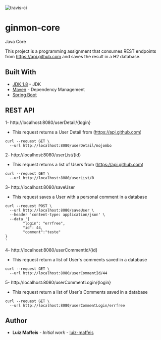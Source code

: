 ![travis-ci](https://travis-ci.org/luiz-maffeis/ginmon-core.svg?branch=master)


# ginmon-core
Java Core

This project is a programming assignment that consumes REST endpoints from https://api.github.com and saves the result in a H2 database.

## Built With

* [JDK 1.8](http://www.oracle.com/technetwork/pt/java/javase/downloads/index.html) - JDK
* [Maven](https://maven.apache.org/) - Dependency Management
* [Spring Boot](https://spring.io/docs) 

## REST API

1- http://localhost:8080/userDetail/{login}
* This request returns a User Detail from (https://api.github.com)

```
curl --request GET \
  --url http://localhost:8080/userDetail/mojombo
```

2- http://localhost:8080/userList/{id}
* This request returns a list of Users from (https://api.github.com)

```
curl --request GET \
  --url http://localhost:8080/userList/0
```

3- http://localhost:8080/saveUser
* This request saves a User with a personal comment in a database

```
curl --request POST \
  --url http://localhost:8080/saveUser \
  --header 'content-type: application/json' \
  --data '{
        "login": "errfree",
        "id": 44,
        "comment":"teste"
}
'
```

4- http://localhost:8080/userCommentId/{id}
* This request return a list of User´s comments saved in a database

```
curl --request GET \
  --url http://localhost:8080/userCommentId/44
```

5- http://localhost:8080/userCommentLogin/{login}
* This request return a list of User´s Comments saved in a database

```
curl --request GET \
  --url http://localhost:8080/userCommentLogin/errfree
```

## Author

* **Luiz Maffeis** - *Initial work* - [luiz-maffeis](https://github.com/luiz-maffeis)


